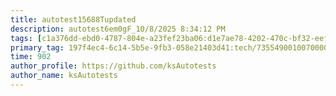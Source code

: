 ```yaml
---
title: autotest15688Tupdated
description: autotest6em0gF_10/8/2025 8:34:12 PM
tags: [c1a376dd-ebd0-4787-804e-a23fef23ba06:d1e7ae78-4202-470c-bf32-eef58f395288/9fa7ee94-dd61-4dcb-bd6f-d6fce4c53cf5]
primary_tag: 197f4ec4-6c14-5b5e-9fb3-058e21403d41:tech/73554900100700000996/67838200100800006287
time: 902
author_profile: https://github.com/ksAutotests
author_name: ksAutotests
---
```

